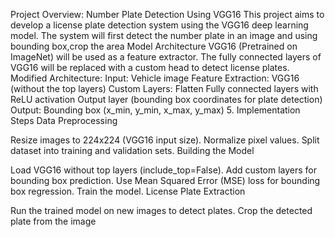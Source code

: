 Project Overview: Number Plate Detection Using VGG16
This project aims to develop a license plate detection system using the VGG16 deep learning model. The system will first detect the number plate in an image and using bounding box,crop the area
Model Architecture
VGG16 (Pretrained on ImageNet) will be used as a feature extractor.
The fully connected layers of VGG16 will be replaced with a custom head to detect license plates.
Modified Architecture:
Input: Vehicle image
Feature Extraction: VGG16 (without the top layers)
Custom Layers:
Flatten
Fully connected layers with ReLU activation
Output layer (bounding box coordinates for plate detection)
Output: Bounding box (x_min, y_min, x_max, y_max)
5. Implementation Steps
Data Preprocessing

Resize images to 224x224 (VGG16 input size).
Normalize pixel values.
Split dataset into training and validation sets.
Building the Model

Load VGG16 without top layers (include_top=False).
Add custom layers for bounding box prediction.
Use Mean Squared Error (MSE) loss for bounding box regression.
Train the model.
License Plate Extraction

Run the trained model on new images to detect plates.
Crop the detected plate from the image
